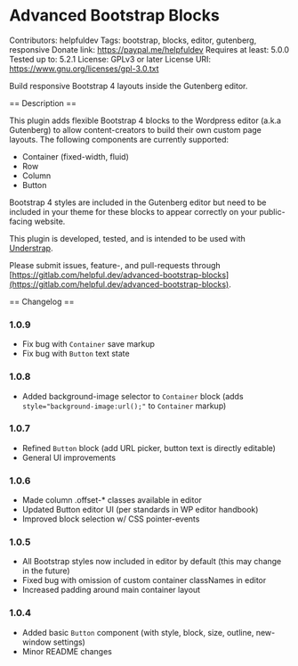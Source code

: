 # Advanced Bootstrap Blocks
Contributors: helpfuldev
Tags: bootstrap, blocks, editor, gutenberg, responsive
Donate link: https://paypal.me/helpfuldev
Requires at least: 5.0.0
Tested up to: 5.2.1
License: GPLv3 or later
License URI: https://www.gnu.org/licenses/gpl-3.0.txt

Build responsive Bootstrap 4 layouts inside the Gutenberg editor. 

== Description ==

This plugin adds flexible Bootstrap 4 blocks to the Wordpress editor (a.k.a Gutenberg) to allow content-creators to build their own custom page layouts. The following components are currently supported: 

* Container (fixed-width, fluid)
* Row
* Column
* Button

Bootstrap 4 styles are included in the Gutenberg editor but need to be included in your theme for these blocks to appear correctly on your public-facing website.

This plugin is developed, tested, and is intended to be used with [Understrap](https://understrap.com/). 

Please submit issues, feature-, and pull-requests through [https://gitlab.com/helpful.dev/advanced-bootstrap-blocks](https://gitlab.com/helpful.dev/advanced-bootstrap-blocks). 

== Changelog ==

### 1.0.9
* Fix bug with `Container` save markup
* Fix bug with `Button` text state 

### 1.0.8
* Added background-image selector to `Container` block (adds `style="background-image:url();"` to `Container` markup)

### 1.0.7
* Refined `Button` block (add URL picker, button text is directly editable)
* General UI improvements

### 1.0.6
* Made column .offset-* classes available in editor
* Updated Button editor UI (per standards in WP editor handbook)
* Improved block selection w/ CSS pointer-events

### 1.0.5
* All Bootstrap styles now included in editor by default (this may change in the future)
* Fixed bug with omission of custom container classNames in editor
* Increased padding around main container layout

### 1.0.4
* Added basic `Button` component (with style, block, size, outline, new-window settings) 
* Minor README changes